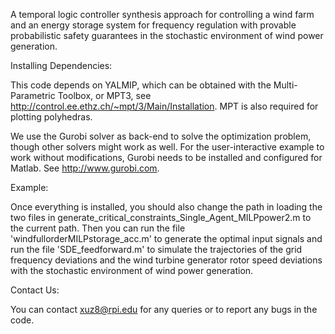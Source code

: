 A temporal logic controller synthesis approach for controlling a wind farm and an energy storage system for frequency regulation with provable probabilistic safety guarantees in the stochastic environment of wind power generation.

Installing Dependencies:

This code depends on YALMIP, which can be obtained with the Multi-Parametric Toolbox, or MPT3, see http://control.ee.ethz.ch/~mpt/3/Main/Installation. MPT is also required for plotting polyhedras.

We use the Gurobi solver as back-end to solve the optimization problem, though other solvers might work as well. For the user-interactive example to work without modifications, Gurobi needs to be installed and configured for Matlab. See http://www.gurobi.com.

Example:

Once everything is installed, you should also change the path in loading the two files in generate_critical_constraints_Single_Agent_MILPpower2.m to the current path. Then you can
run the file 'windfullorderMILPstorage_acc.m' to generate the optimal input signals and run the file 'SDE_feedforward.m' to simulate the trajectories of the grid frequency deviations and the wind turbine generator rotor speed deviations with the stochastic environment of wind power generation.

Contact Us:

You can contact xuz8@rpi.edu for any queries or to report any bugs in the code.